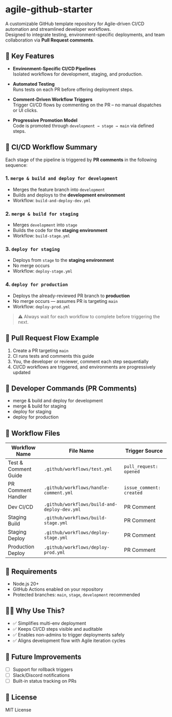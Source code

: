 # agile-github-starter

A customizable GitHub template repository for Agile-driven CI/CD automation and streamlined developer workflows.  
Designed to integrate testing, environment-specific deployments, and team collaboration via **Pull Request comments**.

## 🚀 Key Features

- **Environment-Specific CI/CD Pipelines**  
  Isolated workflows for development, staging, and production.

- **Automated Testing**  
  Runs tests on each PR before offering deployment steps.

- **Comment-Driven Workflow Triggers**  
  Trigger CI/CD flows by commenting on the PR – no manual dispatches or UI clicks.

- **Progressive Promotion Model**  
  Code is promoted through `development → stage → main` via defined steps.

## 🧰 CI/CD Workflow Summary

Each stage of the pipeline is triggered by **PR comments** in the following sequence:

### 1. `merge & build and deploy for development`
- Merges the feature branch into `development`
- Builds and deploys to the **development environment**
- Workflow: `build-and-deploy-dev.yml`

### 2. `merge & build for staging`
- Merges `development` into `stage`
- Builds the code for the **staging environment**
- Workflow: `build-stage.yml`

### 3. `deploy for staging`
- Deploys from `stage` to the **staging environment**
- No merge occurs
- Workflow: `deploy-stage.yml`

### 4. `deploy for production`
- Deploys the already-reviewed PR branch to **production**
- No merge occurs — assumes PR is targeting `main`
- Workflow: `deploy-prod.yml`

> ⚠️ Always wait for each workflow to complete before triggering the next.

## 🔄 Pull Request Flow Example

1. Create a PR targeting `main`
2. CI runs tests and comments this guide
3. You, the developer or reviewer, comment each step sequentially
4. CI/CD workflows are triggered, and environments are progressively updated

## 🧪 Developer Commands (PR Comments)

- merge & build and deploy for development
- merge & build for staging
- deploy for staging
- deploy for production

## 📂 Workflow Files

| Workflow Name        | File Name                                    | Trigger Source           |
| -------------------- | -------------------------------------------- | ------------------------ |
| Test & Comment Guide | `.github/workflows/test.yml`                 | `pull_request: opened`   |
| PR Comment Handler   | `.github/workflows/handle-comment.yml`       | `issue_comment: created` |
| Dev CI/CD            | `.github/workflows/build-and-deploy-dev.yml` | PR Comment               |
| Staging Build        | `.github/workflows/build-stage.yml`          | PR Comment               |
| Staging Deploy       | `.github/workflows/deploy-stage.yml`         | PR Comment               |
| Production Deploy    | `.github/workflows/deploy-prod.yml`          | PR Comment               |

## 📌 Requirements

* Node.js 20+
* GitHub Actions enabled on your repository
* Protected branches: `main`, `stage`, `development` recommended

## 🙋‍♀️ Why Use This?

* ✅ Simplifies multi-env deployment 
* ✅ Keeps CI/CD steps visible and auditable
* ✅ Enables non-admins to trigger deployments safely
* ✅ Aligns development flow with Agile iteration cycles

## 🧭 Future Improvements

* [ ] Support for rollback triggers
* [ ] Slack/Discord notifications
* [ ] Built-in status tracking on PRs

## 📝 License

MIT License
